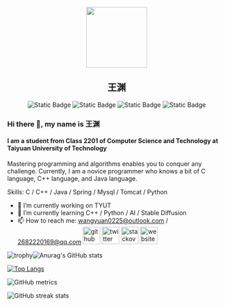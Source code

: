 <p align="center">
  <img width="140" src="https://avatars.githubusercontent.com/u/109222778?s=400&u=fd9623c00ec3ed875b9b0dee416af18454587236&v=4" />
  <h2 align="center">
    王渊
  </h2>
  <p align="center">
    <img alt="Static Badge" src="https://img.shields.io/badge/School-TYUT-green?color=hex">
    <img alt="Static Badge" src="https://img.shields.io/badge/College-CCST_(Big_Data_College)-pink?labelColor=hex">
    <img alt="Static Badge" src="https://img.shields.io/badge/Major-Computer_Science_and_Technology-purple?labelColor=hex">
    <img alt="Static Badge" src="https://img.shields.io/badge/All_Stars-18-green?color=yellow">
  </p>
</p>

### Hi there 👋, my name is 王渊
#### I am a student from Class 2201 of Computer Science and Technology at Taiyuan University of Technology
Mastering programming and algorithms enables you to conquer any challenge. Currently, I am a novice programmer who knows a bit of C language, C++ language, and Java language.

Skills: C / C++ / Java / Spring / Mysql / Tomcat / Python

- 🔭 I’m currently working on TYUT 
- 🌱 I’m currently learning C++ / Python / AI / Stable Diffusion 
- 📫 How to reach me: wangyuan0225@outlook.com / 2682220169@qq.com
[<img src='https://cdn.jsdelivr.net/npm/simple-icons@3.0.1/icons/github.svg' alt='github' height='40'>](https://github.com/wangyuan0225)  [<img src='https://cdn.jsdelivr.net/npm/simple-icons@3.0.1/icons/twitter.svg' alt='twitter' height='40'>](https://twitter.com/wngyun309428850)  [<img src='https://cdn.jsdelivr.net/npm/simple-icons@3.0.1/icons/stackoverflow.svg' alt='stackoverflow' height='40'>](https://stackoverflow.com/users/19978046)  [<img src='https://cdn.jsdelivr.net/npm/simple-icons@3.0.1/icons/icloud.svg' alt='website' height='40'>](https://www.yunliyunwai.cn/u/baca1046eb9483fd39faf85750d1fe75/blog)  

![trophy](https://github-profile-trophy.vercel.app/?username=wangyuan0225&rank=A,B,C)![Anurag's GitHub stats](https://github-readme-stats.vercel.app/api?username=wangyuan0225&count_private=true&show_icons=true&theme=radical)

[![Top Langs](https://github-readme-stats.vercel.app/api/top-langs/?username=wangyuan0225)](https://github.com/anuraghazra/github-readme-stats)

![GitHub metrics](https://metrics.lecoq.io/wangyuan0225)  

![GitHub streak stats](https://streak-stats.demolab.com/?user=wangyuan0225)  

